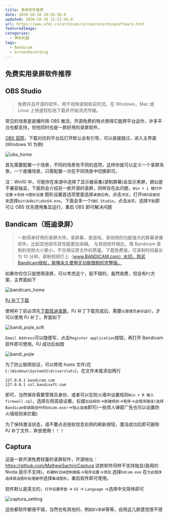 ```yaml
---
title: 录屏软件推荐
date: 2020-10-28 20:56:58.0
updated: 2020-10-28 21:21:45.0
url: https://www.ufec.cn/archives/screenrecordingsoftware.html
featuredImage:
categories:
  - 神兵利器
tags:
  - Bandicam
  - ScreenRecording
---
```


## 免费实用录屏软件推荐

## OBS Studio

> 免费并且开源的软件，用于视频录制和实时流。在 Windows，Mac 或 Linux 上快速轻松地下载并开始流式传输。

常见的场景是直播时用 OBS 推流，开源免费的特点使得它能跨平台运作，许多平台也都支持，但他同时也是一款好用的录屏软件，

[OBS 官网](https://obsproject.com)，下载对应的平台后打开默认会有引导，可以直接跳过，进入主界面(Windows 10 为例)

![obs_home](https://my-static.ufec.cn/blog/2df2e67bd2106e89c16a35e820e221c6.png)

首先需要配置一个场景，不同的场景有不同的选项，这样你就可以定义一个录屏场景，一个直播场景，只需配置一次在不同场景中切换即可。

注：Win10 中，可能你在来源中选择了显示器采集(录制屏幕)会显示黑屏，貌似是不兼容独显，下面将会介绍另一款开源的录屏，同样存在此问题，`Win + i 键打开设置`->`系统`->`图形设置` 图形设置首选项里面选择`桌面应用`，点击`浏览`，打开`OBS安装目录`选择`bin\64bit\obs64.exe`，下面会多一个`OBS Studio`，点击`选项`，选择`节能`即可让 OBS 优先使用集显运行，重启 OBS 即可解决问题

## Bandicam（班迪录屏）

> 一款简单好用的录屏大师，录屏幕，录游戏，录视频的功能强大的屏幕录像软件，比起其他软件其性能更加卓越。 与其他软件相比，用 Bandicam 录制的视频大小更小，不仅保证原文件的质量。下载免费版，可录制时间最长为 10 分钟，录制视频打上（www.BANDICAM.com）水印。购买Bandicam授权，能够永久使用无功能限制的完整版。

如果你仅仅只是想用录屏，可以考虑这个，挺不错的，虽然收费，但会有`PJ`方案，主界面如下

![bandicam_home](https://my-static.ufec.cn/blog/778c02a3c71c5d5860a6638d496d5e7e.png)

[PJ 补丁下载](https://pan.ufec.cn/%E8%BD%AF%E4%BB%B6/)

使用补丁前必须先[下载班迪录屏](https://www.bandicam.cn/downloads/)。PJ 补丁下载完成后，需要`以管理员身份运行`，才可以使用 PJ 补丁。界面如下

![bandi_pojie_soft](https://my-static.ufec.cn/blog/910dde27cff12ad23685760b0c1f40de.png)

`Email Address`可以随便写，点击`Register application`按钮，再打开 Bandicam 软件即可使用。PJ 成功后如图

![bandi_pojie](https://my-static.ufec.cn/blog/269292d18feed1f2055898cc8ab6d242.png)

为了防止联网验证，可以修改 hosts 文件(在`C:\Windows\System32\drivers\etc`)，在文件末尾添加两行

```
127.0.0.1 bandicam.com
127.0.0.1 ssl.bandisoft.com
```

即可，当然保存需要管理员身份，或者可以在防火墙中设置规则`Win + R 输入 firewall.cpl`，选择左侧高级设置，右键`出站规则`->`新建规则`->`程序`->`此程序路径(选择Bandicam安装路径中的bdcam.exe)`->`阻止连接`即可(一些烦人弹窗广告也可以设置防火墙规则来拦截)

为了保持激活状态，请不要点击授权信息右侧的刷新按钮，激活成功后即可删除 PJ 补丁文件，奔放使用！！！

## Captura

这是一款开源免费轻量的录屏软件，开源地址：https://github.com/MathewSachin/Captura 这款软件同样不支持独显(我用的 Nvida 提示不支持)，`右键NVIDA控制面板`->`程序设置`->`添加` 选择`bdcam.exe` 在`为此程序选择首选图形处理器`中选择`集成图形`，重启软件即可使用。

软件默认是英文的，`打开设置界面` -> `UI` -> `Language` ->选择中文简体即可

![captura_setting](https://my-static.ufec.cn/blog/783adebdca71f5dd5032a14219846c1a.png)

这些都软件都很不错，当然也有其他的，例如`EV录屏`等等，自用这几款感觉很不错
